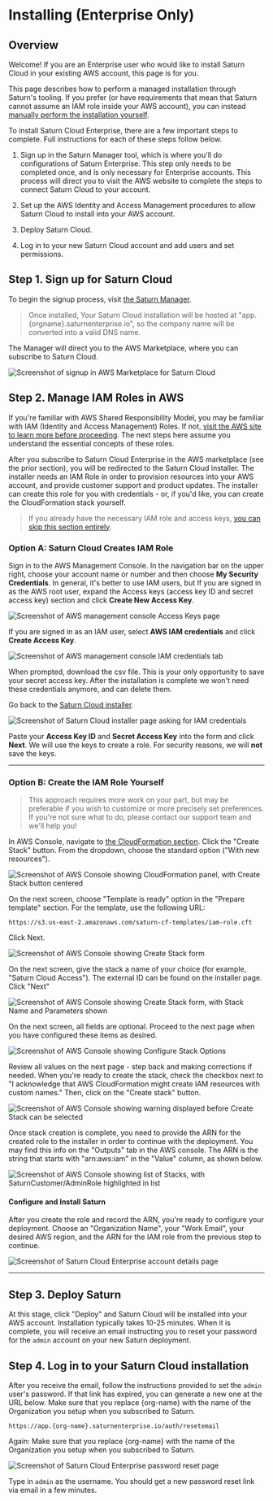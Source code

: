 # Installing (Enterprise Only)

## Overview

Welcome! If you are an Enterprise user who would like to install Saturn Cloud in your existing AWS account, this page is for you.

This page describes how to perform a managed installation through Saturn's tooling. If you prefer (or have requirements that mean that Saturn cannot assume an IAM role inside your AWS account), you can instead [manually perform the installation yourself](/docs/using-saturn-cloud/enterprise/self_installation/).

To install Saturn Cloud Enterprise, there are a few important steps to complete. Full instructions for each of these steps follow below.

1. Sign up in the Saturn Manager tool, which is where you'll do configurations of Saturn Enterprise. This step only needs to be completed once, and is only necessary for Enterprise accounts. This process will direct you to visit the AWS website to complete the steps to connect Saturn Cloud to your account.

2. Set up the AWS Identity and Access Management procedures to allow Saturn Cloud to install into your AWS account.

3. Deploy Saturn Cloud.

4. Log in to your new Saturn Cloud account and add users and set permissions.

## Step 1. Sign up for Saturn Cloud

To begin the signup process, visit <a href="https://manager.aws.saturnenterprise.io/register" target='_blank' rel='noopener'>the Saturn Manager</a>. 

> Once installed, Your Saturn Cloud installation will be hosted at "app.{orgname}.saturnenterprise.io", so the company name will be converted into a valid DNS name.

The Manager will direct you to the AWS Marketplace, where you can subscribe to Saturn Cloud.

<img src="/images/docs/aws-marketplace.png" alt="Screenshot of signup in AWS Marketplace for Saturn Cloud" class="doc-image">

## Step 2. Manage IAM Roles in AWS
If you're familiar with AWS Shared Responsibility Model, you may be familiar with IAM (Identity and Access Management) Roles. If not, [visit the AWS site to learn more before proceeding](https://aws.amazon.com/iam/). The next steps here assume you understand the essential concepts of these roles.

After you subscribe to Saturn Cloud Enterprise in the AWS marketplace (see the prior section), you will be redirected to the Saturn Cloud installer. The installer needs an IAM Role in order to provision resources into your AWS account, and provide customer support and product updates. The installer can create this role for you with credentials - or, if you'd like, you can create the CloudFormation stack yourself. 

>If you already have the necessary IAM role and access keys, [you can skip this section entirely](/docs).

### Option A: Saturn Cloud Creates IAM Role

Sign in to the AWS Management Console. In the navigation bar on the upper right, choose your account name or number and then choose **My Security Credentials**. In general, it's better to use IAM users, but If you are signed in as the AWS root user,  expand the Access keys (access key ID and secret access key) section and click **Create New Access Key**.

<img src="/images/docs/root-access-key.png" alt="Screenshot of AWS management console Access Keys page" class="doc-image">

If you are signed in as an IAM user, select **AWS IAM credentials** and click **Create Access Key**.

<img src="/images/docs/iam-access-key.png" alt="Screenshot of AWS management console IAM credentials tab" class="doc-image">


When prompted, download the csv file. This is your only opportunity to save your secret access key. After the installation is complete we won't need these credentials anymore, and can delete them.

Go back to the <a href="https://manager.aws.saturnenterprise.io/role/creator/saturn" target='_blank' rel='noopener'>Saturn Cloud installer</a>.

<img src="/images/docs/give-us-keys.png" alt="Screenshot of Saturn Cloud installer page asking for IAM credentials" class="doc-image">

Paste your **Access Key ID** and **Secret Access Key** into the form and click **Next**. We will use the keys to create a role.  For security reasons, we will **not** save the keys.

***

### Option B: Create the IAM Role Yourself

> This approach requires more work on your part, but may be preferable if you wish to customize or more precisely set preferences. If you're not sure what to do, please contact our support team and we'll help you!

In AWS Console, navigate to <a href="https://console.aws.amazon.com/cloudformation" target='_blank' rel='noopener'>the CloudFormation section</a>. Click the "Create Stack" button. From the dropdown, choose the standard option ("With new resources").
 
<img src="/images/docs/cf-stack.png" alt="Screenshot of AWS Console showing CloudFormation panel, with Create Stack button centered" class="doc-image">

On the next screen, choose "Template is ready" option in the "Prepare template" section. For the template, use the following URL:

`https://s3.us-east-2.amazonaws.com/saturn-cf-templates/iam-role.cft`

Click Next.

<img src="/images/docs/cf-stack2.png" alt="Screenshot of AWS Console showing Create Stack form" class="doc-image">

On the next screen, give the stack a name of your choice (for example, "Saturn Cloud Access"). The external ID can be found on the installer page. Click "Next"
 
<img src="/images/docs/cf-stack3.png" alt="Screenshot of AWS Console showing Create Stack form, with Stack Name and Parameters shown" class="doc-image">

On the next screen, all fields are optional. Proceed to the next page when you have configured these items as desired.

<img src="/images/docs/cf-stack4.png" alt="Screenshot of AWS Console showing Configure Stack Options" class="doc-image">

Review all values on the next page - step back and making corrections if needed. When you're ready to create the stack, check the checkbox next to "I acknowledge that AWS CloudFormation might create IAM resources with custom names." Then, click on the "Create stack" button.
 
<img src="/images/docs/cf-stack5.png" alt="Screenshot of AWS Console showing warning displayed before Create Stack can be selected" class="doc-image">

Once stack creation is complete, you need to provide the ARN for the created role to the installer in order to continue with the deployment. You may find this info on the "Outputs" tab in the AWS console. The ARN is the string that starts with "arn:aws:iam" in the "Value" column, as shown below.

 
<img src="/images/docs/cf-stack6.jpg" alt="Screenshot of AWS Console showing list of Stacks, with SaturnCustomer/AdminRole highlighted in list" class="doc-image">
 
#### Configure and Install Saturn

After you create the role and record the ARN, you're ready to configure your deployment. Choose an "Organization Name", your "Work Email", your desired AWS region, and the ARN for the IAM role from the previous step to continue.

<img src="/images/docs/configure-saturn-install.png" alt="Screenshot of Saturn Cloud Enterprise account details page" class="doc-image">

***

## Step 3. Deploy Saturn

At this stage, click "Deploy" and Saturn Cloud will be installed into your AWS account. Installation typically takes 10-25 minutes. When it is complete, you will receive an email instructing you to reset your password for the `admin` account on your new Saturn deployment.

## Step 4. Log in to your Saturn Cloud installation

After you receive the email, follow the instructions provided to set the `admin` user's password. If that link has expired, you can generate a new one at the URL below. Make sure that you replace {org-name} with the name of the Organization you setup when you subscribed to Saturn.

```
https://app.{org-name}.saturnenterprise.io/auth/resetemail
```

Again: Make sure that you replace {org-name}  with the name of the Organization
you setup when you subscribed to Saturn.

<img src="/images/docs/saturn-password-reset.png" alt="Screenshot of Saturn Cloud Enterprise password reset page" class="doc-image">

Type in `admin` as the username. You should get a new password reset link via email in a few minutes.
